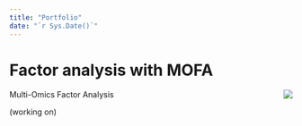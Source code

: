 ```yaml
---
title: "Portfolio"
date: "`r Sys.Date()`"
---
```


# Factor analysis with MOFA
Multi-Omics Factor Analysis<img src="/images/Planet_plot_blur.png" align="right" />


(working on)

